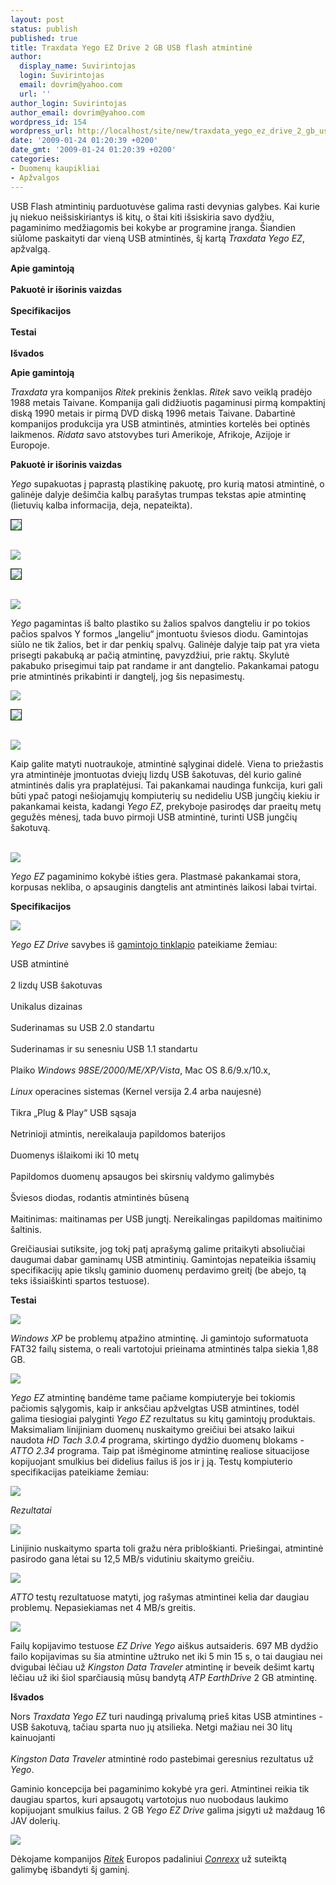 ```yaml
---
layout: post
status: publish
published: true
title: Traxdata Yego EZ Drive 2 GB USB flash atmintinė
author:
  display_name: Suvirintojas
  login: Suvirintojas
  email: dovrim@yahoo.com
  url: ''
author_login: Suvirintojas
author_email: dovrim@yahoo.com
wordpress_id: 154
wordpress_url: http://localhost/site/new/traxdata_yego_ez_drive_2_gb_usb_flash_atmintine/
date: '2009-01-24 01:20:39 +0200'
date_gmt: '2009-01-24 01:20:39 +0200'
categories:
- Duomenų kaupikliai
- Apžvalgos
---
```

<p>USB Flash atmintinių parduotuvėse galima rasti devynias galybes. Kai kurie jų niekuo neišsiskiriantys iš kitų, o štai kiti išsiskiria savo dydžiu, pagaminimo medžiagomis bei kokybe ar programine įranga. Šiandien siūlome paskaityti dar vieną USB atmintinės, šį kartą <i>Traxdata Yego EZ</i>, apžvalgą.</p>
<p><b>Apie gamintoją</b><br />
<br /><b>Pakuotė ir išorinis vaizdas</b><br />
<br /><b>Specifikacijos</b><br />
<br /><b>Testai</b><br />
<br /><b>Išvados</b></p>
<p><b>Apie gamintoją</b></p>
<p><i>Traxdata</i> yra kompanijos <i>Ritek</i> prekinis ženklas. <i>Ritek</i> savo veiklą pradėjo 1988 metais Taivane. Kompanija gali didžiuotis pagaminusi pirmą kompaktinį diską 1990 metais ir pirmą DVD diską 1996 metais Taivane. Dabartinė kompanijos produkcija yra USB atmintinės, atminties kortelės bei optinės laikmenos.  <i>Ridata</i> savo atstovybes turi Amerikoje, Afrikoje, Azijoje ir Europoje.</p>
<p><b>Pakuotė ir išorinis vaizdas</b></p>
<p><i>Yego</i> supakuotas į paprastą plastikinę pakuotę, pro kurią matosi atmintinė, o galinėje dalyje dešimčia kalbų parašytas trumpas tekstas apie atmintinę (lietuvių kalba informacija, deja, nepateikta).</p>
<p><a class="ns" href="http://svarke.technews.lt/yegofoto/2.jpg">
<div class="imgright"><img src="http://svarke.technews.lt/yegofoto/s/2.jpg" border="1" /></div>
<p></a><a class="ns" href="http://svarke.technews.lt/yegofoto/1.jpg"><br /><img src="http://svarke.technews.lt/yegofoto/s/1.jpg" /><br /></a></p>
<p><a class="ns" href="http://svarke.technews.lt/yegofoto/4.jpg">
<div class="imgright"><img src="http://svarke.technews.lt/yegofoto/s/4.jpg" border="1" /></div>
<p></a><a class="ns" href="http://svarke.technews.lt/yegofoto/3.jpg"><br /><img src="http://svarke.technews.lt/yegofoto/s/3.jpg" /><br /></a></p>
<p><i>Yego</i> pagamintas iš balto plastiko su žalios spalvos dangteliu ir po tokios pačios spalvos Y formos „langeliu“ įmontuotu šviesos diodu. Gamintojas siūlo ne tik žalios, bet ir dar penkių spalvų. Galinėje dalyje taip pat yra vieta prisegti pakabuką ar pačią atmintinę, pavyzdžiui, prie raktų. Skylutė pakabuko prisegimui taip pat randame ir ant dangtelio. Pakankamai patogu prie atmintinės prikabinti ir dangtelį, jog šis nepasimestų.</p>
<p><img src="http://svarke.technews.lt/yegofoto/yego_usb.jpg" /></p>
<p><a class="ns" href="http://svarke.technews.lt/yegofoto/7.jpg">
<div class="imgright"><img src="http://svarke.technews.lt/yegofoto/s/7.jpg" border="1" /></div>
<p></a><a class="ns" href="http://svarke.technews.lt/yegofoto/5.jpg"><br /><img src="http://svarke.technews.lt/yegofoto/s/5.jpg" /><br /></a></p>
<p>Kaip galite matyti nuotraukoje, atmintinė sąlyginai didelė. Viena to priežastis yra atmintinėje įmontuotas dviejų lizdų USB šakotuvas, dėl kurio galinė atmintinės dalis yra praplatėjusi. Tai pakankamai naudinga funkcija, kuri gali būti ypač patogi nešiojamųjų kompiuterių su nedideliu USB jungčių kiekiu ir pakankamai keista, kadangi <i>Yego EZ</i>, prekyboje pasirodęs dar praeitų metų gegužės mėnesį, tada buvo pirmoji USB atmintinė, turinti USB jungčių šakotuvą.</p>
<p><a class="ns" href="http://svarke.technews.lt/yegofoto/6.jpg"><br /><img src="http://svarke.technews.lt/yegofoto/s/6.jpg" /><br /></a></p>
<p><i>Yego EZ</i> pagaminimo kokybė išties gera. Plastmasė pakankamai stora, korpusas nekliba, o apsauginis dangtelis ant atmintinės laikosi labai tvirtai. </p>
<p><b>Specifikacijos</b></p>
<p><img src="http://svarke.technews.lt/yegofoto/specs.PNG" /></p>
<p><i>Yego EZ Drive</i> savybes iš <a class="ns" href="http://www.traxdata.com/products.html?pmProductId=1031">gamintojo tinklapio</a> pateikiame žemiau:</p>
<p>USB atmintinė<br />
<br />2 lizdų USB šakotuvas<br />
<br />Unikalus dizainas<br />
<br />Suderinamas su USB 2.0 standartu<br />
<br />Suderinamas ir su senesniu USB 1.1 standartu<br />
<br />Plaiko <i>Windows 98SE/2000/ME/XP/Vista</i>, Mac OS 8.6/9.x/10.x,<br />
<br /><i>Linux</i> operacines sistemas (Kernel versija 2.4 arba naujesnė)<br />
<br />Tikra „Plug & Play“ USB sąsaja<br />
<br />Netrinioji atmintis, nereikalauja papildomos baterijos<br />
<br />Duomenys išlaikomi iki 10 metų<br />
<br />Papildomos duomenų apsaugos bei skirsnių valdymo galimybės<br />
<br />Šviesos diodas, rodantis atmintinės būseną<br />
<br />Maitinimas: maitinamas per USB jungtį. Nereikalingas papildomas maitinimo šaltinis. </p>
<p>Greičiausiai sutiksite, jog tokį patį aprašymą galime pritaikyti absoliučiai daugumai dabar gaminamų USB atmintinių. Gamintojas nepateikia išsamių specifikacijų apie tikslų gaminio duomenų perdavimo greitį (be abejo, tą teks išsiaiškinti spartos testuose). </p>
<p><b>Testai</b></p>
<p><img src="http://svarke.technews.lt/yegofoto/yegotalpa.PNG" /></p>
<p><i>Windows XP</i> be problemų atpažino atmintinę. Ji gamintojo suformatuota FAT32 failų sistema, o reali vartotojui prieinama atmintinės talpa siekia 1,88 GB.</p>
<p><img src="http://svarke.technews.lt/yegofoto/specs.PNG" /></p>
<p><i>Yego EZ</i> atmintinę bandėme tame pačiame kompiuteryje bei tokiomis pačiomis sąlygomis, kaip ir anksčiau apžvelgtas USB atmintines, todėl galima tiesiogiai palyginti <i>Yego EZ</i> rezultatus su kitų gamintojų produktais. Maksimaliam linijiniam duomenų nuskaitymo greičiui bei atsako laikui naudota <i>HD Tach 3.0.4</i> programa, skirtingo dydžio duomenų blokams - <i>ATTO 2.34</i> programa. Taip pat išmėginome atmintinę realiose situacijose kopijuojant smulkius bei didelius failus iš jos ir į ją. Testų kompiuterio specifikacijas pateikiame žemiau:</p>
<p><img src="http://svarke.technews.lt/300/pcconfig.PNG" /></p>
<p><i>Rezultatai</i></p>
<p><img src="http://svarke.technews.lt/yegofoto/yegotach.png" /></p>
<p>Linijinio nuskaitymo sparta toli gražu nėra pribloškianti. Priešingai, atmintinė pasirodo gana lėtai su 12,5 MB/s vidutiniu skaitymo greičiu.</p>
<p><img src="http://svarke.technews.lt/yegofoto/atto.png" /></p>
<p><i>ATTO</i> testų rezultatuose matyti, jog rašymas atmintinei kelia dar daugiau problemų. Nepasiekiamas net 4 MB/s greitis.</p>
<p><img src="http://svarke.technews.lt/yegofoto/diagrama.PNG" /></p>
<p>Failų kopijavimo testuose <i>EZ Drive Yego</i> aiškus autsaideris. 697 MB dydžio failo kopijavimas su šia atmintine užtruko net iki 5 min 15 s, o tai daugiau nei dvigubai lėčiau už <i>Kingston Data Traveler</i> atmintinę ir beveik dešimt kartų lėčiau už iki šiol sparčiausią mūsų bandytą <i>ATP EarthDrive</i> 2 GB atmintinę.</p>
<p><b>Išvados</b></p>
<p>Nors <i>Traxdata Yego EZ</i> turi naudingą privalumą prieš kitas USB atmintines - USB šakotuvą, tačiau sparta nuo jų atsilieka. Netgi mažiau nei 30 litų kainuojanti<br />
<br /><i>Kingston Data Traveler</i> atmintinė rodo pastebimai geresnius rezultatus už <i>Yego</i>. </p>
<p>Gaminio koncepcija bei pagaminimo kokybė yra geri. Atmintinei reikia tik daugiau spartos, kuri apsaugotų vartotojus nuo nuobodaus laukimo kopijuojant smulkius failus. 2 GB <i>Yego EZ Drive</i> galima įsigyti už maždaug 16 JAV dolerių.</p>
<p><img src="http://svarke.technews.lt/yegofoto/conrexx_logo.gif" /></p>
<p>Dėkojame kompanijos <a class="ns" href="http://www.ritek.com/"><i>Ritek</i></a> Europos padaliniui <a class="ns" href="http://www.conrexx.com/"><i>Conrexx</i></a> už suteiktą galimybę išbandyti šį gaminį.</p>
<p></p>

